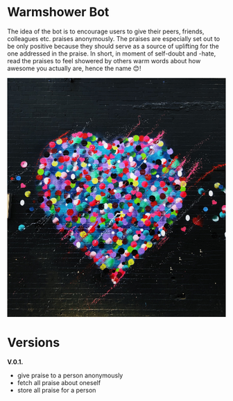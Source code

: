 Warmshower Bot
====
The idea of the bot is to encourage users to give their peers, friends, colleagues etc. praises anonymously. The praises are especially set out to be only positive because they should serve as a source of uplifting for the one addressed in the praise. In short, in moment of self-doubt and -hate, read the praises to feel showered by others warm words about how awesome you actually are, hence the name 😊!

![Photo by Jon Tyson on Unsplash](assets/jon-tyson-BELycSEckCc-unsplash.jpg)

# Versions
**V.0.1.**
- give praise to a person anonymously
- fetch all praise about oneself
- store all praise for a person